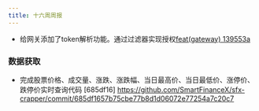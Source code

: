 ```yaml
---
title: 十六周周报
---
```


- 给网关添加了token解析功能。通过过滤器实现授权[feat(gateway) 139553a ](https://github.com/SmartFinanceX/sfx-backend/commit/139553a1575eb09dbd8487c46368c596bd694ca9)

### 数据获取
- 完成股票价格、成交量、涨跌、涨跌幅、当日最高价、当日最低价、涨停价、跌停价实时查询代码 [685df16]
https://github.com/SmartFinanceX/sfx-crapper/commit/685df1657b75cbe77b8d1d06072e77254a7c20c7
